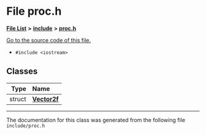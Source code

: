 
# File proc.h


[**File List**](files.md) **>** [**include**](dir_d44c64559bbebec7f509842c48db8b23.md) **>** [**proc.h**](proc_8h.md)

[Go to the source code of this file.](proc_8h_source.md)



* `#include <iostream>`










## Classes

| Type | Name |
| ---: | :--- |
| struct | [**Vector2f**](structVector2f.md) <br> |














------------------------------
The documentation for this class was generated from the following file `include/proc.h`